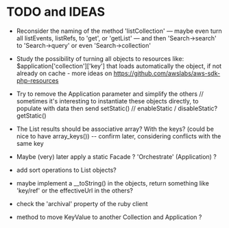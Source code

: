 # TODO and IDEAS

- Reconsider the naming of the method 'listCollection' — maybe even turn all listEvents, listRefs, to 'get', or 'getList' — and then 'Search->search' to 'Search->query' or even 'Search->collection'

- Study the possibility of turning all objects to resources like: $application['collection']['key'] that loads automatically the object, if not already on cache  - more ideas on https://github.com/awslabs/aws-sdk-php-resources

- Try to remove the Application parameter and simplify the others
    // sometimes it's interesting to instantiate these objects directly, to populate with data then send
setStatic() // enableStatic / disableStatic?
getStatic()

- The List results should be associative array? With the keys? (could be nice to have array_keys()) -- confirm later, considering conflicts with the same key

- Maybe (very) later apply a static Facade ? 'Orchestrate' (Application) ?

- add sort operations to List objects?

- maybe implement a __toString() in the objects, return something like 'key/ref' or the effectiveUrl in the others?

- check the 'archival' property of the ruby client

- method to move KeyValue to another Collection and Application ?
